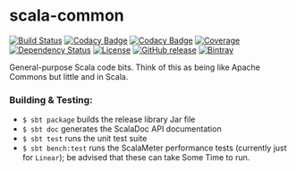 # scala-common
[![Build Status](https://img.shields.io/travis/hawkw/scala-common/master.svg?style=flat)](https://travis-ci.org/hawkw/scala-common)
[![Codacy Badge](https://api.codacy.com/project/badge/Grade/7ba53eb29ba04e88b2126eefc716cb87)](https://www.codacy.com/app/hawk/scala-common?utm_source=github.com&amp;utm_medium=referral&amp;utm_content=hawkw/scala-common&amp;utm_campaign=Badge_Grade)
[![Codacy Badge](https://api.codacy.com/project/badge/Coverage/7ba53eb29ba04e88b2126eefc716cb87)](https://www.codacy.com/app/hawk/scala-common?utm_source=github.com&amp;utm_medium=referral&amp;utm_content=hawkw/scala-common&amp;utm_campaign=Badge_Coverage)
[![Coverage](https://codecov.io/gh/hawkw/scala-common/branch/master/graph/badge.svg)](https://codecov.io/gh/hawkw/scala-common)
[![Dependency Status](https://www.versioneye.com/user/projects/57924291b7463b0037915d38/badge.svg?style=flat)](https://www.versioneye.com/user/projects/57924291b7463b0037915d38)
[![License](http://img.shields.io/:license-mit-blue.svg?style=flat)](http://doge.mit-license.org)
[![GitHub release](https://img.shields.io/github/release/hawkw/scala-common.svg?style=flat)](https://github.com/hawkw/scala-common/releases)
[![Bintray](https://img.shields.io/bintray/v/hawkw/maven/util.svg?style=flat)](https://bintray.com/hawkw/maven/util/_latestVersion)

General-purpose Scala code bits. Think of this as being like Apache Commons but little and in Scala.

### Building & Testing:

 + `$ sbt package` builds the release library Jar file
 + `$ sbt doc` generates the ScalaDoc API documentation
 + `$ sbt test` runs the unit test suite
 + `$ sbt bench:test` runs the ScalaMeter performance tests (currently just for `Linear`); be advised that these can  take Some Time to run.
